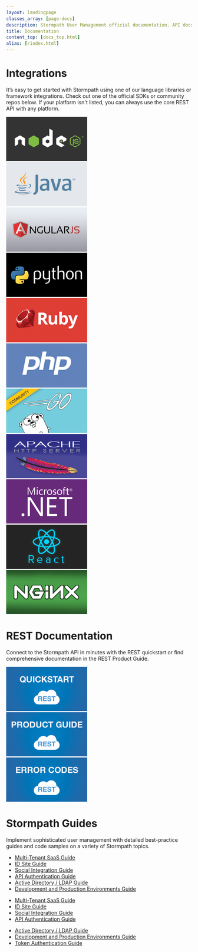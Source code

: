 ```yaml
---
layout: landingpage
classes_array: [page-docs]
description: Stormpath User Management official documentation. API docs in REST, Node.js, Java and Python plus feature guides.
title: Documentation
content_top: [docs_top.html]
alias: [/index.html]
---
```

<div class="homepage">

  <div class="container">
    <div class="row">
      <div class="col-xs-12 col-sm-12 col-md-12">
        <h1>Integrations</h1>
        <p>It’s easy to get started with Stormpath using one of our language libraries or framework integrations. Check out one of the official SDKs or community repos below.  If your platform isn't listed, you can always use the core REST API with any platform.</p>
        <div class="row">
          <div class="col-xs-6 col-sm-4 col-md-3">
            <a href="/nodejs/"><img class="img-responsive" src="/images/landingpage/homepage/buttons-homepage-node.jpg"></a>
          </div>
          <div class="col-xs-6 col-sm-4 col-md-3">
            <a href="/java/"><img class="img-responsive" src="/images/landingpage/homepage/buttons-homepage-java.jpg"></a>
          </div>
          <div class="col-xs-6 col-sm-4 col-md-3">
            <a href="https://github.com/stormpath/stormpath-sdk-angularjs/"><img class="img-responsive" src="/images/landingpage/homepage/buttons-homepage-angular.jpg"></a>
          </div>
          <div class="col-xs-6 col-sm-4 col-md-3">
            <a href="/python/"><img class="img-responsive" src="/images/landingpage/homepage/buttons-homepage-python.jpg"></a>
          </div>
          <div class="col-xs-6 col-sm-4 col-md-3">
            <a href="/ruby/quickstart/"><img class="img-responsive" src="/images/landingpage/homepage/buttons-homepage-ruby.jpg"></a>
          </div>
          <div class="col-xs-6 col-sm-4 col-md-3">
            <a href="/php/"><img class="img-responsive" src="/images/landingpage/homepage/buttons-homepage-php.jpg"></a>
          </div>
          <div class="col-xs-6 col-sm-4 col-md-3">
            <a href="https://github.com/jarias/stormpath-sdk-go/"><img class="img-responsive" src="/images/landingpage/homepage/buttons-homepage-go.jpg"></a>
          </div>
          <div class="col-xs-6 col-sm-4 col-md-3">
            <a href="https://github.com/stormpath/stormpath-mod-authnz-external/"><img class="img-responsive" src="/images/landingpage/homepage/buttons-homepage-apache.jpg"></a>
          </div>
          <div class="col-xs-6 col-sm-4 col-md-3">
            <a href="/dotnet/"><img class="img-responsive" src="/images/landingpage/homepage/buttons-homepage-dotnet.jpg"></a>
          </div>
          <div class="col-xs-6 col-sm-4 col-md-3">
            <a href="https://github.com/stormpath/stormpath-sdk-react"><img class="img-responsive" src="/images/landingpage/homepage/buttons-homepage-react.jpg"></a>
          </div>
          <div class="hidden">
            <a href="https://github.com/stormpath/stormpath-nginx-module"><img class="img-responsive" src="/images/landingpage/homepage/buttons-homepage-nginx.jpg"></a>
          </div>
        </div>
      </div>
    </div>
  </div>

  <div class="container">
    <div class="row">
      <div class="col-xs-12">
        <h1>REST Documentation</h1>
        <p>Connect to the Stormpath API in minutes with the REST quickstart or find comprehensive documentation in the REST Product Guide.</p>
        <div class="row">
          <div class="col-xs-6 col-sm-4 col-md-3">
            <a href="/rest/product-guide/latest/quickstart.html"><img class="img-responsive" src="/images/landingpage/homepage/buttons-homepage-rest-quick.jpg"></a>
          </div>
          <div class="col-xs-6 col-sm-4 col-md-3">
            <a href="/rest/product-guide/latest/"><img class="img-responsive" src="/images/landingpage/homepage/buttons-homepage-rest-product.jpg"></a>
          </div>
          <div class="col-xs-6 col-sm-4 col-md-3">
            <a href="/errors/"><img class="img-responsive" src="/images/landingpage/homepage/buttons-homepage-rest-error.jpg"></a>
          </div>
        </div>
      </div>
    </div>
  </div>

  <div class="container">
    <div class="row">
      <div class="col-xs-12">
        <h1>Stormpath Guides</h1>
        <p>Implement sophisticated user management with detailed best-practice guides and code samples on a variety of Stormpath topics.</p>
        <div class="row">
          <div class="col-xs-12 visible-xs">
            <ul class="fa-ul">
              <li><i class="fa-li fa fa-users"></i><a href="/guides/multi-tenant/">Multi-Tenant SaaS Guide</a></li>
              <li><i class="fa-li fa fa-user"></i><a href="/guides/using-id-site/">ID Site Guide</a></li>
              <li><i class="fa-li fa fa-facebook"></i><a href="/guides/social-integrations/">Social Integration Guide</a></li>
              <li><i class="fa-li fa fa-folder-open"></i><a href="/guides/api-key-management/">API Authentication Guide</a></li>
              <li><i class="fa-li fa fa-sitemap"></i><a href="/guides/ad-ldap/">Active Directory / LDAP Guide</a></li>
              <li><i class="fa-li fa fa-wrench"></i><a href="/guides/dev-test-prod-environments/">Development and Production Environments Guide</a></li>
            </ul>
          </div>
          <div class="col-sm-4 hidden-xs">
            <ul class="fa-ul">
              <li><i class="fa-li fa fa-users"></i><a href="/guides/multi-tenant/">Multi-Tenant SaaS Guide</a></li>
              <li><i class="fa-li fa fa-user"></i><a href="/guides/using-id-site/">ID Site Guide</a></li>
              <li><i class="fa-li fa fa-facebook"></i><a href="/guides/social-integrations/">Social Integration Guide</a></li>
              <li><i class="fa-li fa fa-folder-open"></i><a href="/guides/api-key-management/">API Authentication Guide</a></li>
            </ul>
          </div>
          <div class="col-sm-6 hidden-xs">
            <ul class="fa-ul">
              <li><i class="fa-li fa fa-sitemap"></i><a href="/guides/ad-ldap/">Active Directory / LDAP Guide</a></li>
              <li><i class="fa-li fa fa-wrench"></i><a href="/guides/dev-test-prod-environments/">Development and Production Environments Guide</a></li>
              <li><i class="fa-li fa fa-user"></i><a href="/guides/token-management/">Token Authentication Guide</a></li>
            </ul>
          </div>
        </div>
      </div>
    </div>
  </div>
</div>
<!-- block__no_wrapper -->
<!-- region__no_wrapper -->
